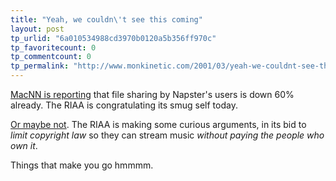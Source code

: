 ```yaml
---
title: "Yeah, we couldn\'t see this coming"
layout: post
tp_urlid: "6a010534988cd3970b0120a5b356ff970c"
tp_favoritecount: 0
tp_commentcount: 0
tp_permalink: "http://www.monkinetic.com/2001/03/yeah-we-couldnt-see-this-coming.html"
---
```

<a href="http://www.macnn.com/news.php?id=4316">MacNN is reporting</a> that file sharing by Napster&#39;s users is down 60% already. The RIAA is congratulating its smug self today.

<a href="http://www.wirednews.com/news/business/0,1367,42426,00.html">Or maybe not</a>. The RIAA is making some curious arguments, in its bid to <i>limit copyright law</i> so they can stream music <i>without paying the people who own it</i>. 

Things that make you go hmmmm.
